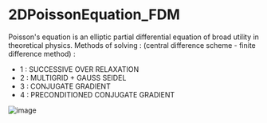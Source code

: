 # 2DPoissonEquation_FDM
Poisson's equation is an elliptic partial differential equation of broad utility in theoretical physics.
Methods of solving : (central difference scheme - finite difference method) :
- 1 : SUCCESSIVE OVER RELAXATION
- 2 : MULTIGRID + GAUSS SEIDEL
- 3 : CONJUGATE GRADIENT
- 4 : PRECONDITIONED CONJUGATE GRADIENT


![image](https://user-images.githubusercontent.com/77577542/151692784-9b94416a-84dd-4e04-9407-557c3b0026d3.png)
